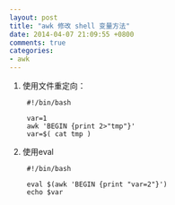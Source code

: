 ```yaml
---
layout: post
title: "awk 修改 shell 变量方法"
date: 2014-04-07 21:09:55 +0800
comments: true
categories: 
- awk
---
```

1. 使用文件重定向：
        
        #!/bin/bash 

        var=1
        awk 'BEGIN {print 2>"tmp"}'
        var=$( cat tmp ) 

2. 使用eval

        #!/bin/bash

        eval $(awk 'BEGIN {print "var=2"}')
        echo $var
